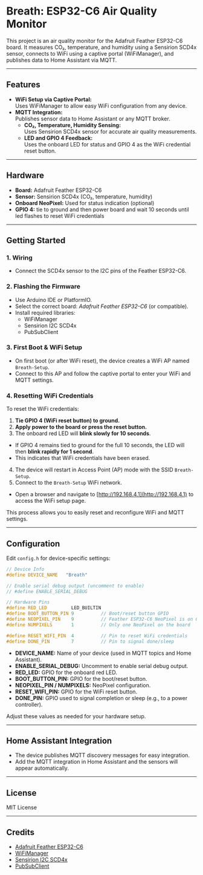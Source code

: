 # Breath: ESP32-C6 Air Quality Monitor

This project is an air quality monitor for the Adafruit Feather ESP32-C6 board. It measures CO₂, temperature, and humidity using a Sensirion SCD4x sensor, connects to WiFi using a captive portal (WiFiManager), and publishes data to Home Assistant via MQTT.

---

## Features

- **WiFi Setup via Captive Portal:**  
  Uses WiFiManager to allow easy WiFi configuration from any device.
- **MQTT Integration:**  
  Publishes sensor data to Home Assistant or any MQTT broker.  
  - **CO₂, Temperature, Humidity Sensing:**  
    Uses Sensirion SCD4x sensor for accurate air quality measurements.
  - **LED and GPIO 4 Feedback:**  
    Uses the onboard LED for status and GPIO 4 as the WiFi credential reset button.  

---

## Hardware

- **Board:** Adafruit Feather ESP32-C6
- **Sensor:** Sensirion SCD4x (CO₂, temperature, humidity)
- **Onboard NeoPixel:** Used for status indication (optional)
- **GPIO 4:** tie to ground and then power board and wait 10 seconds until led flashes to reset WiFi credentials

---

## Getting Started

### 1. **Wiring**

- Connect the SCD4x sensor to the I2C pins of the Feather ESP32-C6.

### 2. **Flashing the Firmware**

- Use Arduino IDE or PlatformIO.
- Select the correct board: *Adafruit Feather ESP32-C6* (or compatible).
- Install required libraries:
  - WiFiManager
  - Sensirion I2C SCD4x
  - PubSubClient

### 3. **First Boot & WiFi Setup**

- On first boot (or after WiFi reset), the device creates a WiFi AP named `Breath-Setup`.
- Connect to this AP and follow the captive portal to enter your WiFi and MQTT settings.

### 4. **Resetting WiFi Credentials**

To reset the WiFi credentials:

1. **Tie GPIO 4 (WiFi reset button) to ground.**
2. **Apply power to the board or press the reset button.**
3. The onboard red LED will **blink slowly for 10 seconds**.  
  - If GPIO 4 remains tied to ground for the full 10 seconds, the LED will then **blink rapidly for 1 second**.
  - This indicates that WiFi credentials have been erased.
4. The device will restart in Access Point (AP) mode with the SSID `Breath-Setup`.
5. Connect to the `Breath-Setup` WiFi network.  
  - Open a browser and navigate to [http://192.168.4.1](http://192.168.4.1) to access the WiFi setup page.

This process allows you to easily reset and reconfigure WiFi and MQTT settings.

---

## Configuration

Edit `config.h` for device-specific settings:

```cpp
// Device Info
#define DEVICE_NAME   "Breath"

// Enable serial debug output (uncomment to enable)
// #define ENABLE_SERIAL_DEBUG

// Hardware Pins
#define RED_LED         LED_BUILTIN
#define BOOT_BUTTON_PIN 9          // Boot/reset button GPIO
#define NEOPIXEL_PIN    9          // Feather ESP32-C6 NeoPixel is on GPIO 9
#define NUMPIXELS       1          // Only one NeoPixel on the board

#define RESET_WIFI_PIN  4          // Pin to reset WiFi credentials
#define DONE_PIN        7          // Pin to signal done/sleep
```

- **DEVICE_NAME:** Name of your device (used in MQTT topics and Home Assistant).
- **ENABLE_SERIAL_DEBUG:** Uncomment to enable serial debug output.
- **RED_LED:** GPIO for the onboard red LED.
- **BOOT_BUTTON_PIN:** GPIO for the boot/reset button.
- **NEOPIXEL_PIN / NUMPIXELS:** NeoPixel configuration.
- **RESET_WIFI_PIN:** GPIO for the WiFi reset button.
- **DONE_PIN:** GPIO used to signal completion or sleep (e.g., to a power controller).

Adjust these values as needed for your hardware setup.

---

## Home Assistant Integration

- The device publishes MQTT discovery messages for easy integration.
- Add the MQTT integration in Home Assistant and the sensors will appear automatically.

---

## License

MIT License

---

## Credits

- [Adafruit Feather ESP32-C6](https://www.adafruit.com/product/5679)
- [WiFiManager](https://github.com/tzapu/WiFiManager)
- [Sensirion I2C SCD4x](https://github.com/Sensirion/arduino-i2c-scd4x)
- [PubSubClient](https://github.com/knolleary/pubsubclient)